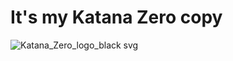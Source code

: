 # It's my Katana Zero copy
 
![Katana_Zero_logo_black svg](https://github.com/ZanY3/KatanaZero-copy/assets/146362968/2d1afb6b-b58a-4b1f-8e10-9faad22292d3)
